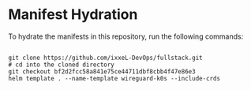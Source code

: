 
# Manifest Hydration

To hydrate the manifests in this repository, run the following commands:

```shell

git clone https://github.com/ixxeL-DevOps/fullstack.git
# cd into the cloned directory
git checkout bf2d2fcc58a841e75ce44711dbf8cbb4f47e86e3
helm template . --name-template wireguard-k0s --include-crds
```